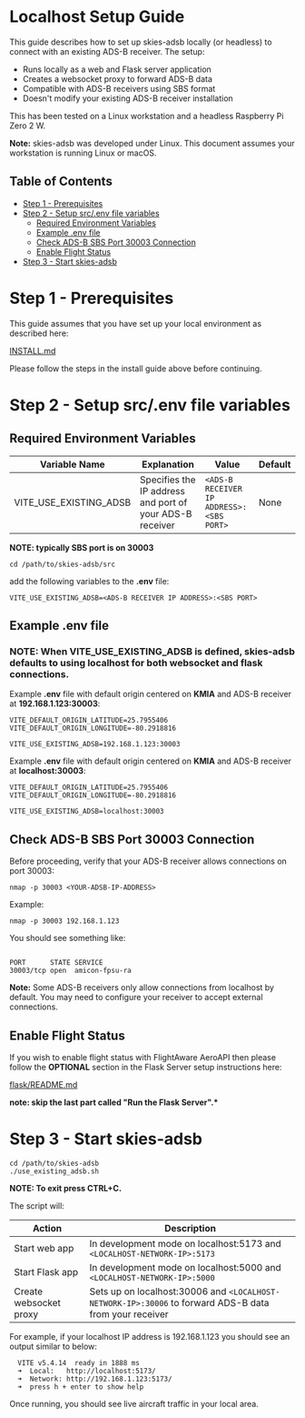 # Localhost Setup Guide

This guide describes how to set up skies-adsb locally (or headless) to connect with an existing ADS-B receiver. The setup:

- Runs locally as a web and Flask server application
- Creates a websocket proxy to forward ADS-B data
- Compatible with ADS-B receivers using SBS format
- Doesn't modify your existing ADS-B receiver installation

This has been tested on a Linux workstation and a headless Raspberry Pi Zero 2 W.

**Note:** skies-adsb was developed under Linux. This document assumes your workstation is running Linux or macOS.

## Table of Contents

- [Step 1 - Prerequisites](#step-1---prerequisites)
- [Step 2 - Setup src/.env file variables](#step-2---setup-srcenv-file-variables)
  - [Required Environment Variables](#required-environment-variables)
  - [Example .env file](#example-env-file)
  - [Check ADS-B SBS Port 30003 Connection](#check-ads-b-sbs-port-30003-connection)
  - [Enable Flight Status](#enable-flight-status)
- [Step 3 - Start skies-adsb](#step-3---start-skies-adsb)

# Step 1 - Prerequisites

This guide assumes that you have set up your local environment as described here:

[INSTALL.md](INSTALL.md)

Please follow the steps in the install guide above before continuing.

# Step 2 - Setup src/.env file variables

## Required Environment Variables

| Variable Name          | Explanation                                              | Value                                    | Default |
| ---------------------- | -------------------------------------------------------- | ---------------------------------------- | ------- |
| VITE_USE_EXISTING_ADSB | Specifies the IP address and port of your ADS-B receiver | `<ADS-B RECEIVER IP ADDRESS>:<SBS PORT>` | None    |

**NOTE: typically SBS port is on 30003**

```shell
cd /path/to/skies-adsb/src
```

add the following variables to the **.env** file:

```shells
VITE_USE_EXISTING_ADSB=<ADS-B RECEIVER IP ADDRESS>:<SBS PORT>
```

## Example .env file

### NOTE: When VITE_USE_EXISTING_ADSB is defined, skies-adsb defaults to using localhost for both websocket and flask connections.

Example **.env** file with default origin centered on **KMIA** and ADS-B receiver at **192.168.1.123:30003**:

```shell
VITE_DEFAULT_ORIGIN_LATITUDE=25.7955406
VITE_DEFAULT_ORIGIN_LONGITUDE=-80.2918816

VITE_USE_EXISTING_ADSB=192.168.1.123:30003
```

Example **.env** file with default origin centered on **KMIA** and ADS-B receiver at **localhost:30003**:

```shell
VITE_DEFAULT_ORIGIN_LATITUDE=25.7955406
VITE_DEFAULT_ORIGIN_LONGITUDE=-80.2918816

VITE_USE_EXISTING_ADSB=localhost:30003
```

## Check ADS-B SBS Port 30003 Connection

Before proceeding, verify that your ADS-B receiver allows connections on port 30003:

```shell
nmap -p 30003 <YOUR-ADSB-IP-ADDRESS>
```

Example:

```shell
nmap -p 30003 192.168.1.123
```

You should see something like:

```shell

PORT      STATE SERVICE
30003/tcp open  amicon-fpsu-ra

```

**Note:** Some ADS-B receivers only allow connections from localhost by default. You may need to configure your receiver to accept external connections.

## Enable Flight Status

If you wish to enable flight status with FlightAware AeroAPI then please follow the **OPTIONAL** section in the Flask Server setup instructions here:

[flask/README.md](/flask/README.md)

**note: skip the last part called "Run the Flask Server".\***

# Step 3 - Start skies-adsb

```shell
cd /path/to/skies-adsb
./use_existing_adsb.sh
```

**NOTE: To exit press CTRL+C.**

The script will:

| Action                 | Description                                                                                            |
| ---------------------- | ------------------------------------------------------------------------------------------------------ |
| Start web app          | In development mode on localhost:5173 and `<LOCALHOST-NETWORK-IP>:5173`                                |
| Start Flask app        | In development mode on localhost:5000 and `<LOCALHOST-NETWORK-IP>:5000`                                |
| Create websocket proxy | Sets up on localhost:30006 and `<LOCALHOST-NETWORK-IP>:30006` to forward ADS-B data from your receiver |

For example, if your localhost IP address is 192.168.1.123 you should see an output similar to below:

```shell
  VITE v5.4.14  ready in 1888 ms
  ➜  Local:   http://localhost:5173/
  ➜  Network: http://192.168.1.123:5173/
  ➜  press h + enter to show help
```

Once running, you should see live aircraft traffic in your local area.
